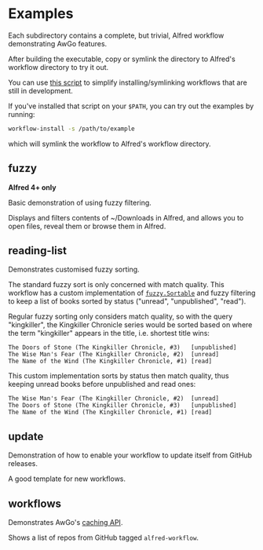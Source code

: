 Examples
========

Each subdirectory contains a complete, but trivial, Alfred workflow demonstrating AwGo features.

After building the executable, copy or symlink the directory to Alfred's workflow directory to try it out.

You can use [this script][installer] to simplify installing/symlinking workflows that are still in development.

If you've installed that script on your `$PATH`, you can try out the examples by running:

```sh
workflow-install -s /path/to/example
```

which will symlink the workflow to Alfred's workflow directory.


## fuzzy ##

**Alfred 4+ only**

Basic demonstration of using fuzzy filtering.

Displays and filters contents of ~/Downloads in Alfred, and allows you to open files, reveal them or browse them in Alfred.


## reading-list ##

Demonstrates customised fuzzy sorting.

The standard fuzzy sort is only concerned with match quality. This workflow has a custom implementation of [`fuzzy.Sortable`][fuzzy-if] and fuzzy filtering to keep a list of books sorted by status ("unread", "unpublished", "read").

Regular fuzzy sorting only considers match quality, so with the query
"kingkiller", the Kingkiller Chronicle series would be sorted based on where
the term "kingkiller" appears in the title, i.e. shortest title wins:

    The Doors of Stone (The Kingkiller Chronicle, #3)   [unpublished]
    The Wise Man's Fear (The Kingkiller Chronicle, #2)  [unread]
    The Name of the Wind (The Kingkiller Chronicle, #1) [read]

This custom implementation sorts by status then match quality, thus keeping
unread books before unpublished and read ones:

    The Wise Man's Fear (The Kingkiller Chronicle, #2)  [unread]
    The Doors of Stone (The Kingkiller Chronicle, #3)   [unpublished]
    The Name of the Wind (The Kingkiller Chronicle, #1) [read]


## update ##

Demonstration of how to enable your workflow to update itself from GitHub releases.

A good template for new workflows.


## workflows ##

Demonstrates AwGo's [caching API][caching].

Shows a list of repos from GitHub tagged `alfred-workflow`.


[caching]: https://godoc.org/github.com/deanishe/awgo#Cache
[installer]: https://gist.github.com/deanishe/35faae3e7f89f629a94e
[fuzzy-if]: https://godoc.org/go.deanishe.net/fuzzy#Sortable
